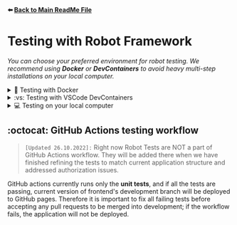 #### :arrow_left: [Back to Main ReadMe File](../README.md)

# Testing with Robot Framework

_You can choose your preferred environment for robot testing. We recommend using **Docker** or **DevContainers** to avoid heavy multi-step installations on your local computer._

<details>
<summary>🐳 Testing with Docker</summary>

## :heavy_check_mark: Prequisites

-   [Docker](https://docs.docker.com/get-docker/) installed
-   Docker engine running on your computer before testing (e.g. Docker desktop opened)

### :page_facing_up: Create your local secret file for Docker

Create a file named `docker.env` to the root of the project folder. It should be already on .dockerignore and .gitignore, but please double-check that so that you don't accidentally commit it to GitHub!

The content of this secret file is described in the project's Discord, on `#secret` channel.

### :runner: Run the Ultimate:tm: start-server-and-test-workflow with docker-compose

1. Open project directory
2. Type in terminal `docker compose up --build --remove-orphans` (this builds the image and starts the container in a configuration that is described in docker-compose.yml file, and also removes orphan containers with the same name)

**That's it!** You should see the npm start and test logs running in your terminal. The first time can take a few minutes, but after that the process gets quicker when you have a cached version of the image.

After running the tests, the container exits automatically. Status code tells you immediately how many tests were failing. _e.g. docker-robot exited with code 0 means that all tests have passed._ You can also open the reports / logs created in `robot/results` folder for more details.

### :bulb: Useful commands for Docker

**Remove all images that are not currently used by a container:** (saves space)

```pwsh
docker image prune -a
```

**Start test container without building the image again:**

```pwsh
docker compose up
```

> TIP: Remember to clean up unnecessary containers or images regularly in order to save space. Too many dangling images and/or orphan containers take up VM memory and will slow down your computer when using Docker.

</details>

<details>
<summary>:vs: Testing with VSCode DevContainers</summary>

## :heavy_check_mark: Prequisites

-   [Docker](https://docs.docker.com/get-docker/) installed
-   VSCode in use
-   Docker engine running on your computer before testing (e.g. Docker desktop opened)

### :page_facing_up: Create your local secret file for Docker

Create a file named `docker.env` to the `.devcontainer` folder. It should be already on .dockerignore and .gitignore, but please double-check that so that you don't accidentally commit it to GitHub!

The content of this secret file is described in the project's Discord, on `#secret` channel. **Please note that in this .env file, there are no quotation marks around the variables values!**

### :open_file_folder: Open folder in a DevContainer

After you have created a local secret file, you must open the project in VSCode DevContainer. You can quickly access that by `ctrl + shift + p` in windows and by typing `Dev Containers: Rebuild Container`, or by clicking the double-arrow icon on green background on the **left corner of VSCode window**, and by typing the former keyword. `Dev Containers: Open Folder in Container` should work also, but be careful to choose the **root folder** to open in a DevContainer if you're using that option.

After that, VSCode starts building the DevContainer. This is quite a slow process so be patient.

### :runner: Start server and run the Robot Tests

1. Start server by typing `npm start` in VSCode DevContainer Terminal.

    _You know you're in a right terminal when the line starts with `node ➜ /workspaces/library-project-frontend $ `._

2. Open another DevContainer terminal from VSCode, and type `npm run dockertests`

:tada: Tada! Now you should see the test logs running. Reports appear in `robot/results` folder like in every test environment. You can utilize the DevContainer's pre-installed _live server_ extension to preview them in your browser by right-clicking the desired `.html` file.

</details>

<details>
<summary>💻 Testing on your local computer</summary>

_Please note that these instructions are only applicable to Windows 10. Feel free to add instructions if you have a different OS and have successfully installed Robot Framework to your local machine._

#### Table of Contents

1. [Prequisites](#✔️-prequisites)
2. [Configure PATH](#🔀-configure-path)
3. [Install Robot Framework](#🤖-install-robot-framework)
4. [Install Chrome Web Driver for Selenium](#💿-install-chrome-webdriver-for-selenium)
5. [Create local secret file](#📄-create-your-local-secret-file)
6. [Run tests locally](#🎉-you-should-now-be-able-to-run-the-robot-tests-locally)
7. [(Nice to know:) About testing in GitHub Actions workflow](#octocat-github-actions-testing-workflow)

## :heavy_check_mark: Prequisites

If you are not sure if you have any of these installed, you can check that by running the version checking commands with command line:

```pwsh
robot --version
python --version
pip --version
```

To install Robot Framework, you need to have:

-   [Python](https://www.python.org/downloads/) installed
-   [PIP](https://pip.pypa.io/en/stable/installation/) package management tool installed

## :twisted_rightwards_arrows: Configure PATH

It's important to have all the needed folders in "PATH", so they can be accessed via command line from any folder or program. **Please check first** if you already have them there, no need to repeat these steps if they have appeared there automatically! The folder structure might differ depending on your Python version and/or where you have installed Python, so check the applicable folder structure from your Python folder. Remember also to give the full path of your folders, for example `C:\Python39\Scripts\`.

The folders that must be in 'Path' are:

-   _Python_, eg. `Python39` for Python v3.9
-   _Python Scripts_, eg. `Python39\Scripts` for Python v3.9
-   _Python site-packages_, eg. `Python39\Lib\site-packages` for Python v3.9 _(note: the Lib folder might not exist with newer Python versions)_

### **:arrow_right: Go to environment variable settings**

> Windows tip: Write "environment variables" (or if OS is in Finnish: _muokkaa järjestelmän ympäristömuuttujia_) to the seach box in your task bar; the right setup window opens immediately.

```nginx
Windows 10:
Control panel > Settings > Related settings > Advanced system settings > Environment variables ;
```

### **:arrow_right: Find 'Path' and check if you need to add folders**

```nginx
Windows 10:
Find 'Path' under System variables > 'Edit' > (Add folders if necessary) > 'OK' ;
```

## :robot: Install Robot Framework

1. Run command line tool (eg. PowerShell) **as an administrator** by right-clicking the icon and choosing "Run as Administrator"
2. If you have Python version 3+, type `pip3 install robotframework`, if older version, type `pip install robotframework`
3. Verify successful installation by running `robot --version` and you should see your Robot Framework version

## :cd: Install Chrome WebDriver for Selenium

The tests are using headless Chrome by default, so you have to install a driver for the tests to access your Chrome browser. You also need to have Chrome in your local machine beforehand.

-   Check your Chrome version from your Chrome browser settings
-   Download `.zip` of WebDriver [here](https://chromedriver.chromium.org/downloads) based on your Chrome's version number
-   Unzip `chromedriver.exe` to your Python's `Scripts` folder (so that it is automatically in 'Path')

## :page_facing_up: Create your local secret file

Create a file named `library-project-secrets.py`. The location of the file should be **one folder up** from the project's root folder, so that it's in the same folder where the `library-project-frontend` folder is. Because the secret file is now _above_ our repository, there is no risk of accidentally committing it to GitHub.

The content of this secret file is described in the project's Discord, on `#secret` channel.

## :tada: You should now be able to run the robot tests locally!

You can run robot tests with `npm run robottests` command in your terminal. Make sure you have the local server running on port 3000 before executing the command.

> **NOTE:** Please do not use custom `robot ...` commands (if you are not 100% sure of what flags to include in them) so that no log or report files will be accidentally committed & no secrets will be leaked. We have altered the npm scripts in [package.json](/package.json) to have a custom command to run robot tests, include secret credentials, hide secrets from log files and output logs to `robot/results` folder.

### :exclamation: Remember these steps before pushing your code:

#### :one: Run all the unit tests:

Terminal command: `npm test` :arrow_right: if no tests start running automatically, press `a` to run all the unit tests. **Fix failing tests** by either altering the test or altering your code.

#### :two: Run all the robot tests:

Terminal command: `npm run robottests` :arrow_right: tests should start running :arrow_right: you can open `report.html` file that gets created in `/results` folder in your browser to view a more detailed report about the tests. **Fix failing tests** by either altering the test or altering your code.

</details>

## :octocat: GitHub Actions testing workflow

> `[Updated 26.10.2022]:` Right now Robot Tests are NOT a part of GitHub Actions workflow. They will be added there when we have finished refining the tests to match current application structure and addressed authorization issues.

GitHub actions currently runs only the **unit tests**, and if all the tests are passing, current version of frontend's development branch will be deployed to GitHub pages. Therefore it is important to fix all failing tests before accepting any pull requests to be merged into development; if the workflow fails, the application will not be deployed.
